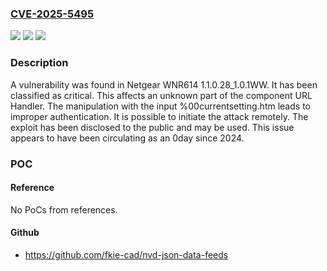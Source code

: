 ### [CVE-2025-5495](https://cve.mitre.org/cgi-bin/cvename.cgi?name=CVE-2025-5495)
![](https://img.shields.io/static/v1?label=Product&message=WNR614&color=blue)
![](https://img.shields.io/static/v1?label=Version&message=%3D%201.1.0.28_1.0.1WW%20&color=brighgreen)
![](https://img.shields.io/static/v1?label=Vulnerability&message=Improper%20Authentication&color=brighgreen)

### Description

A vulnerability was found in Netgear WNR614 1.1.0.28_1.0.1WW. It has been classified as critical. This affects an unknown part of the component URL Handler. The manipulation with the input %00currentsetting.htm leads to improper authentication. It is possible to initiate the attack remotely. The exploit has been disclosed to the public and may be used. This issue appears to have been circulating as an 0day since 2024.

### POC

#### Reference
No PoCs from references.

#### Github
- https://github.com/fkie-cad/nvd-json-data-feeds

